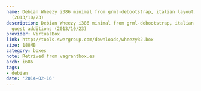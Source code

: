 ```yaml
---
name: Debian Wheezy i386 minimal from grml-debootstrap, italian layout, w/ guest additions
  (2013/10/23)
description: Debian Wheezy i386 minimal from grml-debootstrap, italian layout, w/
  guest additions (2013/10/23)
provider: VirtualBox
link: http://tools.swergroup.com/downloads/wheezy32.box
size: 188MB
category: boxes
note: Retrived from vagrantbox.es
arch: i686
tags:
- debian
date: '2014-02-16'
---
```

